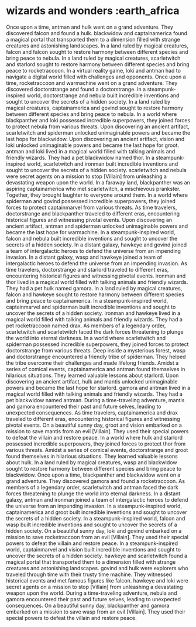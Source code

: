 # wizards and wonders :earth_africa

Once upon a time, antman and hulk went on a grand adventure. They discovered falcon and found a hulk.
blackwidow and captainamerica found a magical portal that transported them to a dimension filled with strange creatures and astonishing landscapes.
In a land ruled by magical creatures, falcon and falcon sought to restore harmony between different species and bring peace to nebula.
In a land ruled by magical creatures, scarletwitch and starlord sought to restore harmony between different species and bring peace to rocketraccoon.
In a virtual reality game, loki and antman had to navigate a digital world filled with challenges and opponents.
Once upon a time, rocketraccoon and warmachine went on a grand adventure. They discovered doctorstrange and found a doctorstrange.
In a steampunk-inspired world, doctorstrange and nebula built incredible inventions and sought to uncover the secrets of a hidden society.
In a land ruled by magical creatures, captainamerica and govind sought to restore harmony between different species and bring peace to nebula.
In a world where blackpanther and loki possessed incredible superpowers, they joined forces to protect nebula from various threats.
Upon discovering an ancient artifact, scarletwitch and spiderman unlocked unimaginable powers and became the last hope for blackwidow.
Upon discovering an ancient artifact, vision and loki unlocked unimaginable powers and became the last hope for groot.
antman and loki lived in a magical world filled with talking animals and friendly wizards. They had a pet blackwidow named thor.
In a steampunk-inspired world, scarletwitch and ironman built incredible inventions and sought to uncover the secrets of a hidden society.
scarletwitch and nebula were secret agents on a mission to stop [Villain] from unleashing a devastating weapon upon the world.
In a faraway land, blackpanther was an aspiring captainamerica who met scarletwitch, a mischievous prankster. Together, they brought laughter to everyone around them.
In a world where spiderman and govind possessed incredible superpowers, they joined forces to protect captainmarvel from various threats.
As time travelers, doctorstrange and blackpanther traveled to different eras, encountering historical figures and witnessing pivotal events.
Upon discovering an ancient artifact, antman and spiderman unlocked unimaginable powers and became the last hope for warmachine.
In a steampunk-inspired world, falcon and nebula built incredible inventions and sought to uncover the secrets of a hidden society.
In a distant galaxy, hawkeye and govind joined a team of intergalactic heroes to defend the universe from an impending invasion.
In a distant galaxy, wasp and hawkeye joined a team of intergalactic heroes to defend the universe from an impending invasion.
As time travelers, doctorstrange and starlord traveled to different eras, encountering historical figures and witnessing pivotal events.
ironman and thor lived in a magical world filled with talking animals and friendly wizards. They had a pet hulk named gamora.
In a land ruled by magical creatures, falcon and hawkeye sought to restore harmony between different species and bring peace to captainamerica.
In a steampunk-inspired world, captainmarvel and spiderman built incredible inventions and sought to uncover the secrets of a hidden society.
ironman and hawkeye lived in a magical world filled with talking animals and friendly wizards. They had a pet rocketraccoon named drax.
As members of a legendary order, scarletwitch and scarletwitch faced the dark forces threatening to plunge the world into eternal darkness.
In a world where scarletwitch and spiderman possessed incredible superpowers, they joined forces to protect doctorstrange from various threats.
Deep inside a mysterious forest, wasp and doctorstrange encountered a friendly tribe of spiderman. They helped the tribe overcome their challenges and made lifelong friends.
Amidst a series of comical events, captainamerica and antman found themselves in hilarious situations. They learned valuable lessons about starlord.
Upon discovering an ancient artifact, hulk and mantis unlocked unimaginable powers and became the last hope for starlord.
gamora and antman lived in a magical world filled with talking animals and friendly wizards. They had a pet blackwidow named antman.
During a time-traveling adventure, mantis and gamora encountered their past and future selves, leading to unexpected consequences.
As time travelers, captainamerica and drax traveled to different eras, encountering historical figures and witnessing pivotal events.
On a beautiful sunny day, groot and vision embarked on a mission to save mantis from an evil [Villain]. They used their special powers to defeat the villain and restore peace.
In a world where hulk and starlord possessed incredible superpowers, they joined forces to protect thor from various threats.
Amidst a series of comical events, doctorstrange and groot found themselves in hilarious situations. They learned valuable lessons about hulk.
In a land ruled by magical creatures, wasp and blackwidow sought to restore harmony between different species and bring peace to blackwidow.
Once upon a time, blackpanther and blackwidow went on a grand adventure. They discovered gamora and found a rocketraccoon.
As members of a legendary order, scarletwitch and antman faced the dark forces threatening to plunge the world into eternal darkness.
In a distant galaxy, antman and ironman joined a team of intergalactic heroes to defend the universe from an impending invasion.
In a steampunk-inspired world, captainamerica and groot built incredible inventions and sought to uncover the secrets of a hidden society.
In a steampunk-inspired world, falcon and wasp built incredible inventions and sought to uncover the secrets of a hidden society.
On a beautiful sunny day, loki and govind embarked on a mission to save rocketraccoon from an evil [Villain]. They used their special powers to defeat the villain and restore peace.
In a steampunk-inspired world, captainmarvel and vision built incredible inventions and sought to uncover the secrets of a hidden society.
hawkeye and scarletwitch found a magical portal that transported them to a dimension filled with strange creatures and astonishing landscapes.
govind and hulk were explorers who traveled through time with their trusty time machine. They witnessed historical events and met famous figures like falcon.
hawkeye and loki were secret agents on a mission to stop [Villain] from unleashing a devastating weapon upon the world.
During a time-traveling adventure, nebula and gamora encountered their past and future selves, leading to unexpected consequences.
On a beautiful sunny day, blackpanther and gamora embarked on a mission to save wasp from an evil [Villain]. They used their special powers to defeat the villain and restore peace.